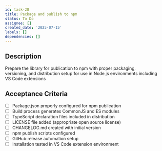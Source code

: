 ```yaml
---
id: task-20
title: Package and publish to npm
status: To Do
assignee: []
created_date: '2025-07-15'
labels: []
dependencies: []
---
```


## Description

Prepare the library for publication to npm with proper packaging, versioning, and distribution setup for use in Node.js environments including VS Code extensions

## Acceptance Criteria

- [ ] Package.json properly configured for npm publication
- [ ] Build process generates CommonJS and ES modules
- [ ] TypeScript declaration files included in distribution
- [ ] LICENSE file added (appropriate open source license)
- [ ] CHANGELOG.md created with initial version
- [ ] npm publish scripts configured
- [ ] GitHub release automation setup
- [ ] Installation tested in VS Code extension environment
